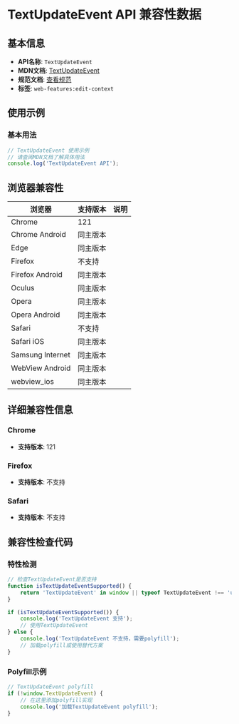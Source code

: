 # TextUpdateEvent API 兼容性数据

## 基本信息

- **API名称**: `TextUpdateEvent`
- **MDN文档**: [TextUpdateEvent](https://developer.mozilla.org/docs/Web/API/TextUpdateEvent)
- **规范文档**: [查看规范](https://w3c.github.io/edit-context/#dom-textupdateevent)
- **标签**: `web-features:edit-context`

## 使用示例

### 基本用法

```javascript
// TextUpdateEvent 使用示例
// 请查阅MDN文档了解具体用法
console.log('TextUpdateEvent API');
```

## 浏览器兼容性

| 浏览器 | 支持版本 | 说明 |
|--------|----------|------|
| Chrome | 121 |  |
| Chrome Android | 同主版本 |  |
| Edge | 同主版本 |  |
| Firefox | 不支持 |  |
| Firefox Android | 同主版本 |  |
| Oculus | 同主版本 |  |
| Opera | 同主版本 |  |
| Opera Android | 同主版本 |  |
| Safari | 不支持 |  |
| Safari iOS | 同主版本 |  |
| Samsung Internet | 同主版本 |  |
| WebView Android | 同主版本 |  |
| webview_ios | 同主版本 |  |

## 详细兼容性信息

### Chrome

- **支持版本**: 121

### Firefox

- **支持版本**: 不支持

### Safari

- **支持版本**: 不支持

## 兼容性检查代码

### 特性检测

```javascript
// 检查TextUpdateEvent是否支持
function isTextUpdateEventSupported() {
    return 'TextUpdateEvent' in window || typeof TextUpdateEvent !== 'undefined';
}

if (isTextUpdateEventSupported()) {
    console.log('TextUpdateEvent 支持');
    // 使用TextUpdateEvent
} else {
    console.log('TextUpdateEvent 不支持，需要polyfill');
    // 加载polyfill或使用替代方案
}
```

### Polyfill示例

```javascript
// TextUpdateEvent polyfill
if (!window.TextUpdateEvent) {
    // 在这里添加polyfill实现
    console.log('加载TextUpdateEvent polyfill');
}
```


